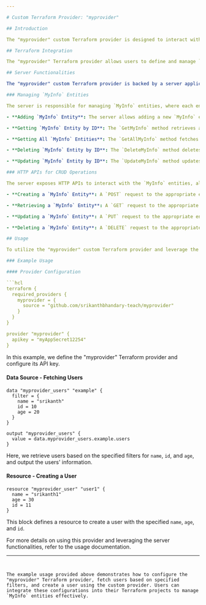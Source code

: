 ```yaml
---

# Custom Terraform Provider: "myprovider"

## Introduction

The "myprovider" custom Terraform provider is designed to interact with the HashiCups API for managing `MyInfo` entities. It offers seamless integration with Terraform, enabling users to provision and manage `MyInfo` instances effectively.

## Terraform Integration

The "myprovider" Terraform provider allows users to define and manage `MyInfo` entities within their Terraform configurations. This integration enhances the infrastructure as code (IaC) experience, enabling the provisioning and management of `MyInfo` entities alongside other infrastructure components.

## Server Functionalities

The "myprovider" custom Terraform provider is backed by a server application that provides the following functionalities:

### Managing `MyInfo` Entities

The server is responsible for managing `MyInfo` entities, where each entity represents information about an entity with properties like `ID`, `Name`, and `Age`.

- **Adding `MyInfo` Entity**: The server allows adding a new `MyInfo` entity or updating an existing one using the `AddMyInfo` method.

- **Getting `MyInfo` Entity by ID**: The `GetMyInfo` method retrieves a `MyInfo` entity based on its unique ID.

- **Getting All `MyInfo` Entities**: The `GetAllMyInfo` method fetches all available `MyInfo` entities.

- **Deleting `MyInfo` Entity by ID**: The `DeleteMyInfo` method deletes a `MyInfo` entity based on its ID.

- **Updating `MyInfo` Entity by ID**: The `UpdateMyInfo` method updates an existing `MyInfo` entity based on its ID.

### HTTP APIs for CRUD Operations

The server exposes HTTP APIs to interact with the `MyInfo` entities, allowing for basic CRUD (Create, Read, Update, Delete) operations.

- **Creating a `MyInfo` Entity**: A `POST` request to the appropriate endpoint with the `MyInfo` entity data allows creating a new `MyInfo` entity.

- **Retrieving a `MyInfo` Entity**: A `GET` request to the appropriate endpoint with the `MyInfo` entity's ID retrieves the `MyInfo` entity.

- **Updating a `MyInfo` Entity**: A `PUT` request to the appropriate endpoint with the `MyInfo` entity's ID and updated data updates the `MyInfo` entity.

- **Deleting a `MyInfo` Entity**: A `DELETE` request to the appropriate endpoint with the `MyInfo` entity's ID deletes the `MyInfo` entity.

## Usage

To utilize the "myprovider" custom Terraform provider and leverage the server functionalities, follow the steps outlined below.

### Example Usage

#### Provider Configuration

```hcl
terraform {
  required_providers {
    myprovider = {
      source = "github.com/srikanthbhandary-teach/myprovider"
    }
  }
}

provider "myprovider" {
  apikey = "myAppSecret12254"
}
```

In this example, we define the "myprovider" Terraform provider and configure its API key.

#### Data Source - Fetching Users

```hcl
data "myprovider_users" "example" {
  filter = {
    name = "srikanth"
    id = 10
    age = 20
  }
}

output "myprovider_users" {
  value = data.myprovider_users.example.users
}
```

Here, we retrieve users based on the specified filters for `name`, `id`, and `age`, and output the users' information.

#### Resource - Creating a User

```hcl
resource "myprovider_user" "user1" {
  name = "srikanth1"
  age = 30
  id = 11
}
```

This block defines a resource to create a user with the specified `name`, `age`, and `id`.

For more details on using this provider and leveraging the server functionalities, refer to the usage documentation.

---
```


The example usage provided above demonstrates how to configure the "myprovider" Terraform provider, fetch users based on specified filters, and create a user using the custom provider. Users can integrate these configurations into their Terraform projects to manage `MyInfo` entities effectively.
